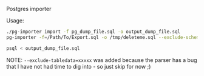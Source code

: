 Postgres importer 

Usage:

```bash
./pg-importer import -f pg_dump_file.sql -o output_dump_file.sql
pg-importer -f=/Path/To/Export.sql -o /tmp/deleteme.sql --exclude-schema=geolite --exclude-extension=ip4r --exclude-tabledata=visits

psql < output_dump_file.sql

```


NOTE: `--exclude-tabledata=xxxxx` was added because the parser has a bug that I have not had time to dig into - so just skip for now ;)
